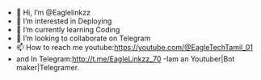 - 👋 Hi, I’m @Eaglelinkzz
- 👀 I’m interested in Deploying
- 🌱 I’m currently learning Coding
- 💞️ I’m looking to collaborate on Telegram
- 📫 How to reach me youtube:https://youtube.com/@EagleTechTamil_01
- and In Telegram:http://t.me/EagleLinkzz_70
-Iam an Youtuber|Bot maker|Telegramer.

<!---
Eaglelinkzz/Eaglelinkzz is a ✨ special ✨ repository because its `README.md` (this file) appears on your GitHub profile.
You can click the Preview link to take a look at your changes.
--->
